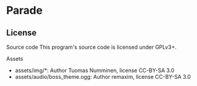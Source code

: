 Parade
======

License
-------
Source code
This program's source code is licensed under GPLv3+.

Assets
* assets/img/*: Author Tuomas Numminen, license CC-BY-SA 3.0
* assets/audio/boss_theme.ogg: Author remaxim, license CC-BY-SA 3.0